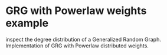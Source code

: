 # GRG with Powerlaw weights example

inspect the degree distribution of a Generalized Random Graph. Implementation of GRG with Powerlaw distributed weights.
